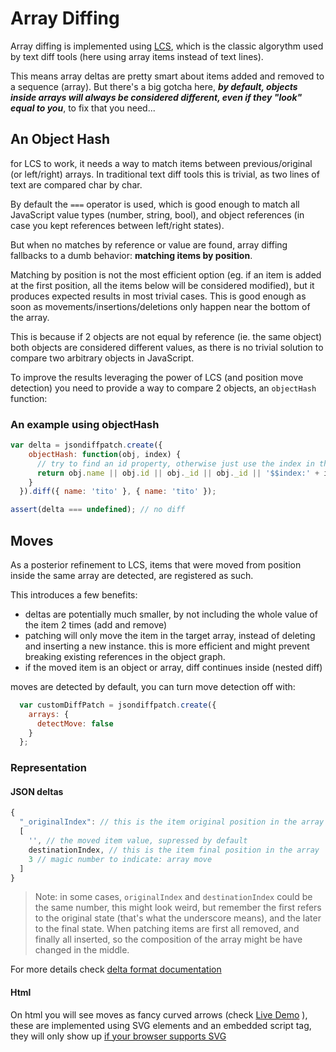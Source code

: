 Array Diffing
===========

Array diffing is implemented using [LCS](http://en.wikipedia.org/wiki/Longest_common_subsequence_problem), which is the classic algorythm used by text diff tools (here using array items instead of text lines).

This means array deltas are pretty smart about items added and removed to a sequence (array).
But there's a big gotcha here, ***by default, objects inside arrays will always be considered different, even if they "look" equal to you***, to fix that you need...

An Object Hash
------------

for LCS to work, it needs a way to match items between previous/original (or left/right) arrays.
In traditional text diff tools this is trivial, as two lines of text are compared char by char.

By default the ```===``` operator is used, which is good enough to match all JavaScript value types (number, string, bool), and object references (in case you kept references between left/right states).

But when no matches by reference or value are found, array diffing fallbacks to a dumb behavior: **matching items by position**.

Matching by position is not the most efficient option (eg. if an item is added at the first position, all the items below will be considered modified), but it produces expected results in most trivial cases. This is good enough as soon as movements/insertions/deletions only happen near the bottom of the array.

This is because if 2 objects are not equal by reference (ie. the same object) both objects are  considered different values, as there is no trivial solution to compare two arbitrary objects in JavaScript.

To improve the results leveraging the power of LCS (and position move detection) you need to provide a way to compare 2 objects, an `objectHash` function:

### An example using objectHash
``` javascript
var delta = jsondiffpatch.create({
    objectHash: function(obj, index) {
      // try to find an id property, otherwise just use the index in the array
      return obj.name || obj.id || obj._id || obj._id || '$$index:' + index;
    }
  }).diff({ name: 'tito' }, { name: 'tito' });

assert(delta === undefined); // no diff
```

Moves
-----

As a posterior refinement to LCS, items that were moved from position inside the same array are detected, are registered as such.

This introduces a few benefits:
- deltas are potentially much smaller, by not including the whole value of the item 2 times (add and remove)
- patching will only move the item in the target array, instead of deleting and inserting a new instance. this is more efficient and might prevent breaking existing references in the object graph.
- if the moved item is an object or array, diff continues inside (nested diff)

moves are detected by default, you can turn move detection off with:
``` javascript
  var customDiffPatch = jsondiffpatch.create({
    arrays: {
      detectMove: false
    }
  };
```

### Representation

#### JSON deltas

``` js
{
  "_originalIndex": // this is the item original position in the array
  [
    '', // the moved item value, supressed by default
    destinationIndex, // this is the item final position in the array
    3 // magic number to indicate: array move
  ]
}
```

> Note: in some cases, ```originalIndex``` and ```destinationIndex``` could be the same number, this might look weird, but remember the first refers to the original state (that's what the underscore means), and the later to the final state. When patching items are first all removed, and finally all inserted, so the composition of the array might be have changed in the middle.

For more details check [delta format documentation](deltas.md)

#### Html

On html you will see moves as fancy curved arrows (check [Live Demo](http://benjamine.github.com/jsondiffpatch/demo/index.html) ), these are implemented using SVG elements and an embedded script tag, they will only show up [if your browser supports SVG](http://caniuse.com/svg)
